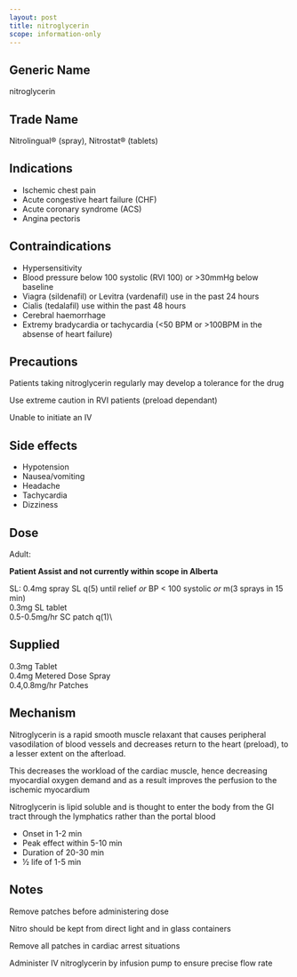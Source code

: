 ```yaml
---
layout: post
title: nitroglycerin
scope: information-only
---
```


## Generic Name

nitroglycerin

## Trade Name

Nitrolingual® (spray), Nitrostat® (tablets)

## Indications

- Ischemic chest pain
- Acute congestive heart failure (CHF)
- Acute coronary syndrome (ACS)
- Angina pectoris

## Contraindications

- Hypersensitivity
- Blood pressure below 100 systolic (RVI 100) or >30mmHg below baseline
- Viagra (sildenafil) or Levitra (vardenafil) use in the past 24 hours
- Cialis (tedalafil) use within the past 48 hours
- Cerebral haemorrhage
- Extremy bradycardia or tachycardia (<50 BPM or >100BPM in the absense of heart failure)

## Precautions

Patients taking nitroglycerin regularly may develop a tolerance for the drug

Use extreme caution in RVI patients (preload dependant)

Unable to initiate an IV

## Side effects

- Hypotension
- Nausea/vomiting
- Headache
- Tachycardia
- Dizziness

## Dose

Adult:

**Patient Assist and not currently within scope in Alberta**

SL: 0.4mg spray SL q(5) until relief _or_ BP < 100 systolic _or_ m(3 sprays in 15 min)\
0.3mg SL tablet\
0.5-0.5mg/hr SC patch q(1)\

## Supplied

0.3mg Tablet\
0.4mg Metered Dose Spray\
0.4,0.8mg/hr Patches

## Mechanism

Nitroglycerin is a rapid smooth muscle relaxant that causes peripheral vasodilation of blood vessels and decreases return to the heart (preload), to a lesser extent on the afterload.

This decreases the workload of the cardiac muscle, hence decreasing myocardial oxygen demand and as a result improves the perfusion to the ischemic myocardium

Nitroglycerin is lipid soluble and is thought to enter the body from the GI tract through the lymphatics rather than the portal blood

- Onset in 1-2 min
- Peak effect within 5-10 min
- Duration of 20-30 min
- ½ life of 1-5 min

## Notes

Remove patches before administering dose

Nitro should be kept from direct light and in glass containers

Remove all patches in cardiac arrest situations

Administer IV nitroglycerin by infusion pump to ensure precise flow rate

